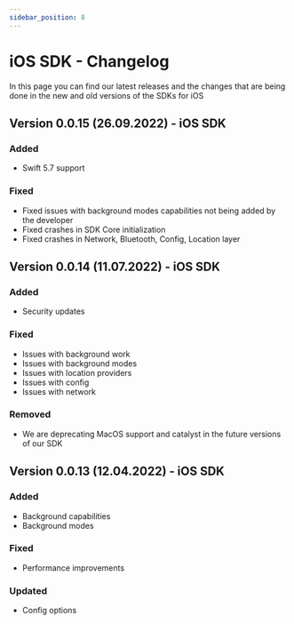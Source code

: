 ```yaml
---
sidebar_position: 8
---
```


# iOS SDK - Changelog

In this page you can find our latest releases and the changes that are being done in the new and old versions of the SDKs for iOS

## Version 0.0.15 (26.09.2022) - iOS SDK
### Added
- Swift 5.7 support
### Fixed
- Fixed issues with background modes capabilities not being added by the developer
- Fixed crashes in SDK Core initialization
- Fixed crashes in Network, Bluetooth, Config, Location layer

## Version 0.0.14 (11.07.2022) - iOS SDK
### Added
- Security updates
### Fixed
- Issues with background work
- Issues with background modes
- Issues with location providers
- Issues with config
- Issues with network
### Removed
- We are deprecating MacOS support and catalyst in the future versions of our SDK

## Version 0.0.13 (12.04.2022) - iOS SDK
### Added
- Background capabilities
- Background modes
### Fixed
- Performance improvements
### Updated
- Config options